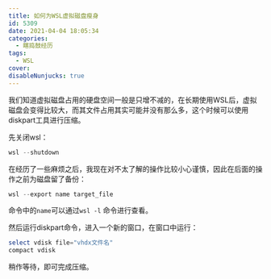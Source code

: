 ```yaml
---
title: 如何为WSL虚拟磁盘瘦身
id: 5309
date: 2021-04-04 18:05:34
categories: 
  - 瞎捣鼓经历
tags: 
  - WSL
cover: 
disableNunjucks: true
---
```


我们知道虚拟磁盘占用的硬盘空间一般是只增不减的，在长期使用WSL后，虚拟磁盘会变得比较大，而其文件占用其实可能并没有那么多，这个时候可以使用diskpart工具进行压缩。


先关闭wsl：

```powershell
wsl --shutdown
```

在经历了一些麻烦之后，我现在对不太了解的操作比较小心谨慎，因此在后面的操作之前为磁盘留了备份：

```powershell
wsl --export name target_file
```

命令中的`name`可以通过`wsl -l` 命令进行查看。


然后运行diskpart命令，进入一个新的窗口，在窗口中运行：

```powershell
select vdisk file="vhdx文件名"
compact vdisk
```

稍作等待，即可完成压缩。
